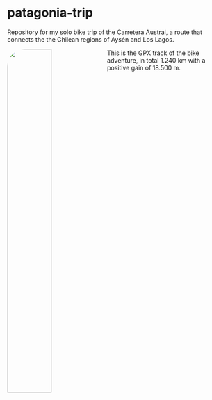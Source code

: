 # patagonia-trip
Repository for my solo bike trip of the Carretera Austral,
a route that connects the the Chilean regions of Aysén and Los Lagos.


<img align="left" src="https://github.com/user-attachments/assets/9905ee4b-1a54-4562-8038-e2d5c2196f86" width="45%" style="border-radius: 40px;" />

This is the GPX track of the bike adventure,
in total 1.240 km with a positive gain of 18.500 m.
